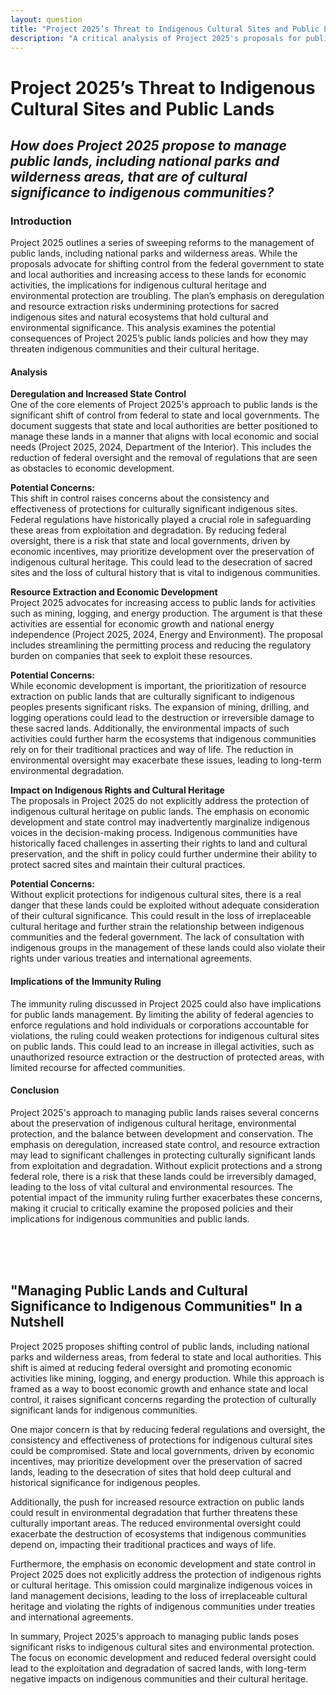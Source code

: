 ```yaml
---
layout: question
title: "Project 2025’s Threat to Indigenous Cultural Sites and Public Lands"
description: "A critical analysis of Project 2025's proposals for public lands management, examining the risks to indigenous cultural heritage, environmental protection, and the consequences of deregulation and privatization."
---
```


# **Project 2025’s Threat to Indigenous Cultural Sites and Public Lands**

## *How does Project 2025 propose to manage public lands, including national parks and wilderness areas, that are of cultural significance to indigenous communities?*

### **Introduction**

Project 2025 outlines a series of sweeping reforms to the management of public lands, including national parks and wilderness areas. While the proposals advocate for shifting control from the federal government to state and local authorities and increasing access to these lands for economic activities, the implications for indigenous cultural heritage and environmental protection are troubling. The plan’s emphasis on deregulation and resource extraction risks undermining protections for sacred indigenous sites and natural ecosystems that hold cultural and environmental significance. This analysis examines the potential consequences of Project 2025’s public lands policies and how they may threaten indigenous communities and their cultural heritage.

#### Analysis

**Deregulation and Increased State Control**  
One of the core elements of Project 2025's approach to public lands is the significant shift of control from federal to state and local governments. The document suggests that state and local authorities are better positioned to manage these lands in a manner that aligns with local economic and social needs (Project 2025, 2024, Department of the Interior). This includes the reduction of federal oversight and the removal of regulations that are seen as obstacles to economic development.

**Potential Concerns:**  
This shift in control raises concerns about the consistency and effectiveness of protections for culturally significant indigenous sites. Federal regulations have historically played a crucial role in safeguarding these areas from exploitation and degradation. By reducing federal oversight, there is a risk that state and local governments, driven by economic incentives, may prioritize development over the preservation of indigenous cultural heritage. This could lead to the desecration of sacred sites and the loss of cultural history that is vital to indigenous communities.

**Resource Extraction and Economic Development**  
Project 2025 advocates for increasing access to public lands for activities such as mining, logging, and energy production. The argument is that these activities are essential for economic growth and national energy independence (Project 2025, 2024, Energy and Environment). The proposal includes streamlining the permitting process and reducing the regulatory burden on companies that seek to exploit these resources.

**Potential Concerns:**  
While economic development is important, the prioritization of resource extraction on public lands that are culturally significant to indigenous peoples presents significant risks. The expansion of mining, drilling, and logging operations could lead to the destruction or irreversible damage to these sacred lands. Additionally, the environmental impacts of such activities could further harm the ecosystems that indigenous communities rely on for their traditional practices and way of life. The reduction in environmental oversight may exacerbate these issues, leading to long-term environmental degradation.

**Impact on Indigenous Rights and Cultural Heritage**  
The proposals in Project 2025 do not explicitly address the protection of indigenous cultural heritage on public lands. The emphasis on economic development and state control may inadvertently marginalize indigenous voices in the decision-making process. Indigenous communities have historically faced challenges in asserting their rights to land and cultural preservation, and the shift in policy could further undermine their ability to protect sacred sites and maintain their cultural practices.

**Potential Concerns:**  
Without explicit protections for indigenous cultural sites, there is a real danger that these lands could be exploited without adequate consideration of their cultural significance. This could result in the loss of irreplaceable cultural heritage and further strain the relationship between indigenous communities and the federal government. The lack of consultation with indigenous groups in the management of these lands could also violate their rights under various treaties and international agreements.

#### Implications of the Immunity Ruling

The immunity ruling discussed in Project 2025 could also have implications for public lands management. By limiting the ability of federal agencies to enforce regulations and hold individuals or corporations accountable for violations, the ruling could weaken protections for indigenous cultural sites on public lands. This could lead to an increase in illegal activities, such as unauthorized resource extraction or the destruction of protected areas, with limited recourse for affected communities.

#### Conclusion

Project 2025's approach to managing public lands raises several concerns about the preservation of indigenous cultural heritage, environmental protection, and the balance between development and conservation. The emphasis on deregulation, increased state control, and resource extraction may lead to significant challenges in protecting culturally significant lands from exploitation and degradation. Without explicit protections and a strong federal role, there is a risk that these lands could be irreversibly damaged, leading to the loss of vital cultural and environmental resources. The potential impact of the immunity ruling further exacerbates these concerns, making it crucial to critically examine the proposed policies and their implications for indigenous communities and public lands.

<br><br><br>

## <span id="nutshell">"Managing Public Lands and Cultural Significance to Indigenous Communities" In a Nutshell</span>

Project 2025 proposes shifting control of public lands, including national parks and wilderness areas, from federal to state and local authorities. This shift is aimed at reducing federal oversight and promoting economic activities like mining, logging, and energy production. While this approach is framed as a way to boost economic growth and enhance state and local control, it raises significant concerns regarding the protection of culturally significant lands for indigenous communities.

One major concern is that by reducing federal regulations and oversight, the consistency and effectiveness of protections for indigenous cultural sites could be compromised. State and local governments, driven by economic incentives, may prioritize development over the preservation of sacred lands, leading to the desecration of sites that hold deep cultural and historical significance for indigenous peoples.

Additionally, the push for increased resource extraction on public lands could result in environmental degradation that further threatens these culturally important areas. The reduced environmental oversight could exacerbate the destruction of ecosystems that indigenous communities depend on, impacting their traditional practices and ways of life.

Furthermore, the emphasis on economic development and state control in Project 2025 does not explicitly address the protection of indigenous rights or cultural heritage. This omission could marginalize indigenous voices in land management decisions, leading to the loss of irreplaceable cultural heritage and violating the rights of indigenous communities under treaties and international agreements.

In summary, Project 2025's approach to managing public lands poses significant risks to indigenous cultural sites and environmental protection. The focus on economic development and reduced federal oversight could lead to the exploitation and degradation of sacred lands, with long-term negative impacts on indigenous communities and their cultural heritage.
